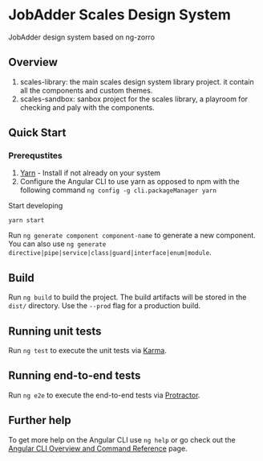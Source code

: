 # JobAdder Scales Design System

JobAdder design system based on ng-zorro

## Overview

1. scales-library: the main scales design system library project. it contain all the components and custom themes.
2. scales-sandbox: sanbox project for the scales library, a playroom for checking and paly with the components.

## Quick Start

### Prerequstites

1. [Yarn](https://yarnpkg.com/en/) - Install if not already on your system
2. Configure the Angular CLI to use yarn as opposed to npm with the following command `ng config -g cli.packageManager yarn`


Start developing

```
yarn start
```

Run `ng generate component component-name` to generate a new component. You can also use `ng generate directive|pipe|service|class|guard|interface|enum|module`.

## Build

Run `ng build` to build the project. The build artifacts will be stored in the `dist/` directory. Use the `--prod` flag for a production build.

## Running unit tests

Run `ng test` to execute the unit tests via [Karma](https://karma-runner.github.io).

## Running end-to-end tests

Run `ng e2e` to execute the end-to-end tests via [Protractor](http://www.protractortest.org/).

## Further help

To get more help on the Angular CLI use `ng help` or go check out the [Angular CLI Overview and Command Reference](https://angular.io/cli) page.
